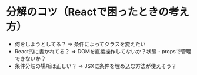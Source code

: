 # 分解のコツ（Reactで困ったときの考え方）

- 何をしようとしてる？ => 条件によってクラスを変えたい
- React的に書かれてる？ => DOMを直接操作してないか？状態・propsで管理できないか？
- 条件分岐の場所は正しい？ => JSXに条件を埋め込む方法が使えそう？
